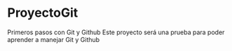 # ProyectoGit
Primeros pasos con Git y Github
Este proyecto será una prueba para poder aprender a manejar Git y Github
